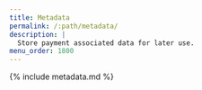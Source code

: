 ```yaml
---
title: Metadata
permalink: /:path/metadata/
description: |
  Store payment associated data for later use.
menu_order: 1800
---
```


{% include metadata.md %}

